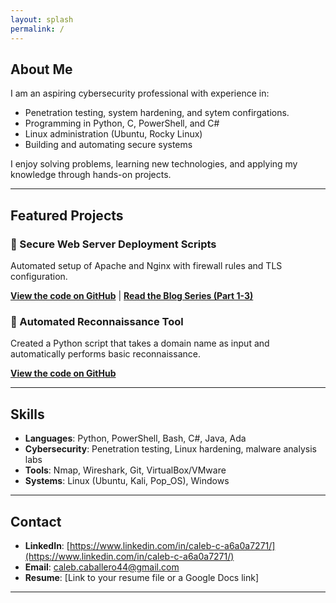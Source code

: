 ```yaml
---
layout: splash
permalink: /
---
```


## About Me
I am an aspiring cybersecurity professional with experience in:
- Penetration testing, system hardening, and sytem confirgations. 
- Programming in Python, C, PowerShell, and C#
- Linux administration (Ubuntu, Rocky Linux)
- Building and automating secure systems

I enjoy solving problems, learning new technologies, and applying my knowledge through hands-on projects.

---

## Featured Projects
### 🔹 Secure Web Server Deployment Scripts
Automated setup of Apache and Nginx with firewall rules and TLS configuration.

**[View the code on GitHub](https://github.com/calebc44/your-repo-name)** | **[Read the Blog Series (Part 1-3)](https://calebc44.github.io/github-portfolio/blog-post-1)**

### 🔹 Automated Reconnaissance Tool
Created a Python script that takes a domain name as input and automatically performs basic reconnaissance.

**[View the code on GitHub](https://github.com/calebc44/your-repo-name)**

---

## Skills
- **Languages**: Python, PowerShell, Bash, C#, Java, Ada
- **Cybersecurity**: Penetration testing, Linux hardening, malware analysis labs
- **Tools**: Nmap, Wireshark, Git, VirtualBox/VMware
- **Systems**: Linux (Ubuntu, Kali, Pop_OS), Windows

---

## Contact
- **LinkedIn**: [https://www.linkedin.com/in/caleb-c-a6a0a7271/](https://www.linkedin.com/in/caleb-c-a6a0a7271/)
- **Email**: caleb.caballero44@gmail.com
- **Resume**: [Link to your resume file or a Google Docs link]

---

